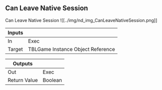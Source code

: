 ## Can Leave Native Session
Can Leave Native Session
![[../img/nd_img_CanLeaveNativeSession.png]]

|Inputs||
|--|--|
| In | Exec |
| Target | TBLGame Instance Object Reference |

|Outputs||
|--|--|
| Out | Exec |
| Return Value | Boolean |
